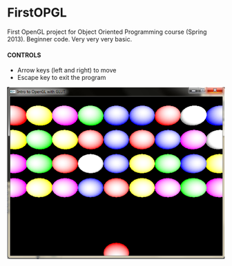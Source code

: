 FirstOPGL
=========

First OpenGL project for Object Oriented Programming course (Spring 2013). Beginner code. Very very very basic.

#### CONTROLS
* Arrow keys (left and right) to move
* Escape key to exit the program

![alt text](https://github.com/dorichan/FirstOPGL/blob/master/introOpenGL.png)
